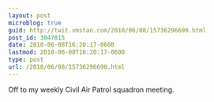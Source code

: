 ```yaml
---
layout: post
microblog: true
guid: http://twit.vmstan.com/2010/06/08/15736296690.html
post_id: 3047815
date: 2010-06-08T16:20:17-0600
lastmod: 2010-06-08T16:20:17-0600
type: post
url: /2010/06/08/15736296690.html
---
```

Off to my weekly Civil Air Patrol squadron meeting.
